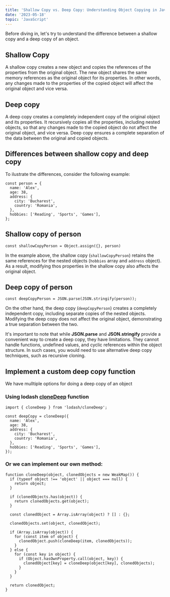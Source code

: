 ```yaml
---
title: 'Shallow Copy vs. Deep Copy: Understanding Object Copying in JavaScript'
date: '2023-05-18'
topic: 'JavaScript'
---
```


Before diving in, let's try to understand the difference between a shallow copy and a deep copy of an object.

## Shallow Copy

A shallow copy creates a new object and copies the references of the properties from the original object. The new object shares the same memory references as the original object for its properties. In other words, any changes made to the properties of the copied object will affect the original object and vice versa.

## Deep copy

A deep copy creates a completely independent copy of the original object and its properties. It recursively copies all the properties, including nested objects, so that any changes made to the copied object do not affect the original object, and vice versa. Deep copy ensures a complete separation of the data between the original and copied objects.

## Differences between shallow copy and deep copy

To ilustrate the differences, consider the following example:

```code
const person = {
  name: 'Alex',
  age: 38,
  address: {
    city: 'Bucharest',
    country: 'Romania',
  },
  hobbies: ['Reading', 'Sports', 'Games'],
};

```

## Shallow copy of person

```code
const shallowCopyPerson = Object.assign({}, person)
```

In the example above, the shallow copy (`shallowCopyPerson`) retains the same references for the nested objects (`hobbies` array and `address` object). As a result, modifying thos properties in the shallow copy also affects the original object.

## Deep copy of person

```code
const deepCopyPerson = JSON.parse(JSON.stringify(person));
```

On the other hand, the deep copy (`deepCopyPerson`) creates a completely independent copy, including separate copies of the nested objects. Modifying the deep copy does not affect the original object, demonstrating a true separation between the two.

It's important to note that while **JSON.parse** and **JSON.stringify** provide a convenient way to create a deep copy, they have limitations. They cannot handle functions, undefined values, and cyclic references within the object structure. In such cases, you would need to use alternative deep copy techniques, such as recursive cloning.

## Implement a custom deep copy function

We have mulltiple options for doing a deep copy of an object

### Using lodash [cloneDeep](https://lodash.com/docs/4.17.15#cloneDeep) function

```code
import { cloneDeep } from 'lodash/cloneDeep';

const deepCopy = cloneDeep({
  name: 'Alex',
  age: 38,
  address: {
    city: 'Bucharest',
    country: 'Romania',
  },
  hobbies: ['Reading', 'Sports', 'Games'],
});
```

### Or we can implement our own method:

```code
function cloneDeep(object, clonedObjects = new WeakMap()) {
  if (typeof object !== 'object' || object === null) {
    return object;
  }

  if (clonedObjects.has(object)) {
    return clonedObjects.get(object);
  }

  const clonedObject = Array.isArray(object) ? [] : {};

  clonedObjects.set(object, clonedObject);

  if (Array.isArray(object)) {
    for (const item of object) {
      clonedObject.push(cloneDeep(item, clonedObjects));
    }
  } else {
    for (const key in object) {
      if (Object.hasOwnProperty.call(object, key)) {
        clonedObject[key] = cloneDeep(object[key], clonedObjects);
      }
    }
  }

  return clonedObject;
}

```
